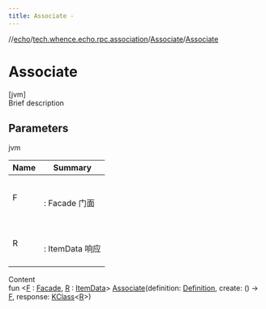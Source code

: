 ```yaml
---
title: Associate -
---
```

//[echo](../../index.md)/[tech.whence.echo.rpc.association](../index.md)/[Associate](index.md)/[Associate](-associate.md)



# Associate  
[jvm]  
Brief description  


## Parameters  
  
jvm  
  
|  Name|  Summary| 
|---|---|
| F| <br><br>: Facade 门面<br><br>
| R| <br><br>: ItemData 响应<br><br>
  
  
Content  
fun <[F](index.md) : [Facade](../../tech.whence.echo.rpc/-facade/index.md), [R](index.md) : [ItemData](../../tech.whence.echo.rpc.sample.item/-item-data/index.md)> [Associate](-associate.md)(definition: [Definition](../../tech.whence.echo.definition/-definition/index.md), create: () -> [F](index.md), response: [KClass](https://kotlinlang.org/api/latest/jvm/stdlib/kotlin.reflect/-k-class/index.html)<[R](index.md)>)  



